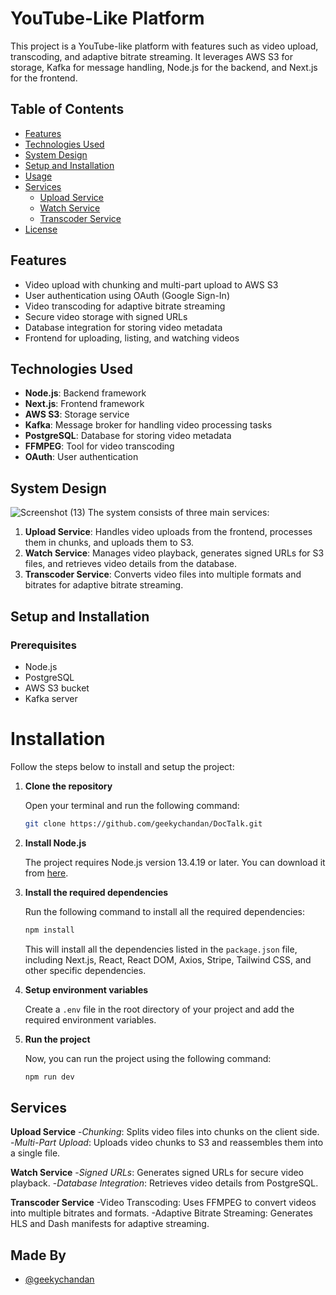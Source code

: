 # YouTube-Like Platform

This project is a YouTube-like platform with features such as video upload, transcoding, and adaptive bitrate streaming. It leverages AWS S3 for storage, Kafka for message handling, Node.js for the backend, and Next.js for the frontend.



## Table of Contents
- [Features](#features)
- [Technologies Used](#technologies-used)
- [System Design](#system-design)
- [Setup and Installation](#setup-and-installation)
- [Usage](#usage)
- [Services](#services)
  - [Upload Service](#upload-service)
  - [Watch Service](#watch-service)
  - [Transcoder Service](#transcoder-service)
- [License](#license)

## Features
- Video upload with chunking and multi-part upload to AWS S3
- User authentication using OAuth (Google Sign-In)
- Video transcoding for adaptive bitrate streaming
- Secure video storage with signed URLs
- Database integration for storing video metadata
- Frontend for uploading, listing, and watching videos

## Technologies Used
- **Node.js**: Backend framework
- **Next.js**: Frontend framework
- **AWS S3**: Storage service
- **Kafka**: Message broker for handling video processing tasks
- **PostgreSQL**: Database for storing video metadata
- **FFMPEG**: Tool for video transcoding
- **OAuth**: User authentication

## System Design
![Screenshot (13)](https://github.com/geekychandan/AdaptiveBitrateStream/assets/110468423/f58e1717-4d59-4d96-98ab-6e8af382c482)
The system consists of three main services:
1. **Upload Service**: Handles video uploads from the frontend, processes them in chunks, and uploads them to S3.
2. **Watch Service**: Manages video playback, generates signed URLs for S3 files, and retrieves video details from the database.
3. **Transcoder Service**: Converts video files into multiple formats and bitrates for adaptive bitrate streaming.

## Setup and Installation
### Prerequisites
- Node.js
- PostgreSQL
- AWS S3 bucket
- Kafka server


# Installation

Follow the steps below to install and setup the project:

1. **Clone the repository**

   Open your terminal and run the following command:

   ```bash
   git clone https://github.com/geekychandan/DocTalk.git
   ```

3. **Install Node.js**

   The project requires Node.js version 13.4.19 or later. You can download it from [here](https://nodejs.org/en/download/).

4. **Install the required dependencies**

   Run the following command to install all the required dependencies:

   ```bash
   npm install
   ```

   This will install all the dependencies listed in the `package.json` file, including Next.js, React, React DOM, Axios, Stripe, Tailwind CSS, and other specific dependencies.

5. **Setup environment variables**

    Create a `.env` file in the root directory of your project and add the required environment variables.

6. **Run the project**

    Now, you can run the project using the following command:

    ```bash
    npm run dev
    ```

  ## Services
   **Upload Service**
   -*Chunking*: Splits video files into chunks on the client side.
   -*Multi-Part Upload*: Uploads video chunks to S3 and reassembles them into a single file.
   
  **Watch Service**
    -*Signed URLs*: Generates signed URLs for secure video playback.
    -*Database Integration*: Retrieves video details from PostgreSQL.
    
  **Transcoder Service**
    -Video Transcoding: Uses FFMPEG to convert videos into multiple bitrates and formats.
    -Adaptive Bitrate Streaming: Generates HLS and Dash manifests for adaptive streaming.


## Made By

- [@geekychandan](https://github.com/geekychandan)
